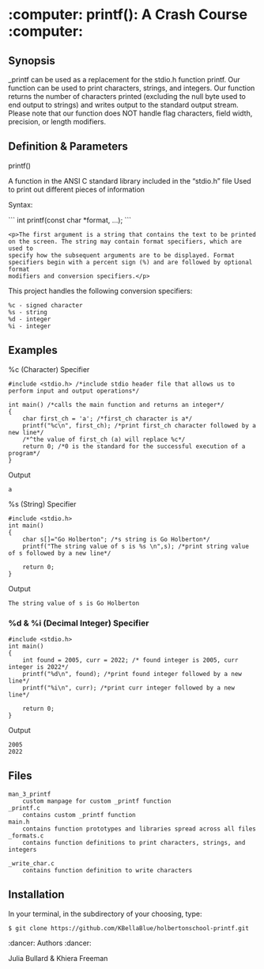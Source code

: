 <p align="center"> <h1> :computer: printf(): A Crash Course :computer: </h1> </p>


<h2> Synopsis </h2>
	_printf can be used as a replacement for the stdio.h function printf. Our function can be used to print characters, strings, and integers.
	Our function returns the number of characters printed (excluding the null byte used to end output to strings) and writes output to the standard
	output stream. Please note that our function does NOT handle flag characters, field width, precision, or length modifiers.

<h2> Definition & Parameters </h2>
printf()
	<p>A function in the ANSI C standard library included in the “stdio.h” file
	Used to print out different pieces of information</p>
	
<p>Syntax:</p>
```	int printf(const char *format, ...);
```

	<p>The first argument is a string that contains the text to be printed on the screen. The string may contain format specifiers, which are used to
	specify how the subsequent arguments are to be displayed. Format specifiers begin with a percent sign (%) and are followed by optional format
	modifiers and conversion specifiers.</p>

This project handles the following conversion specifiers:
```
%c - signed character
%s - string
%d - integer
%i - integer
```

<h2> Examples </h2>

%c (Character) Specifier
```
#include <stdio.h> /*include stdio header file that allows us to perform input and output operations*/

int main() /*calls the main function and returns an integer*/
{
	char first_ch = 'a'; /*first_ch character is a*/
	printf("%c\n", first_ch); /*print first_ch character followed by a new line*/
	/*^the value of first_ch (a) will replace %c*/
	return 0; /*0 is the standard for the successful execution of a program*/
}
```
Output
```
a
```

%s (String) Specifier
```
#include <stdio.h>
int main()
{
	char s[]="Go Holberton"; /*s string is Go Holberton*/
	printf("The string value of s is %s \n",s); /*print string value of s followed by a new line*/
	
	return 0;
}
```
Output
```
The string value of s is Go Holberton
```


<h3>%d & %i (Decimal Integer) Specifier</h3> 

```
#include <stdio.h> 
int main()
{
	int found = 2005, curr = 2022; /* found integer is 2005, curr integer is 2022*/
	printf("%d\n", found); /*print found integer followed by a new line*/
	printf("%i\n", curr); /*print curr integer followed by a new line*/
	
	return 0; 
}
```
Output
```
2005
2022
```

<p><h2> Files </h2></p>

```
man_3_printf
	custom manpage for custom _printf function
_printf.c
	contains custom _printf function
main.h
	contains function prototypes and libraries spread across all files
_formats.c
	contains function definitions to print characters, strings, and integers

_write_char.c
	contains function definition to write characters
```

<h2> Installation </h2>

<p>In your terminal, in the subdirectory of your choosing, type: </p>

```
$ git clone https://github.com/KBellaBlue/holbertonschool-printf.git
```

<p>:dancer: Authors :dancer:</p>
<p>Julia Bullard & Khiera Freeman</p>
